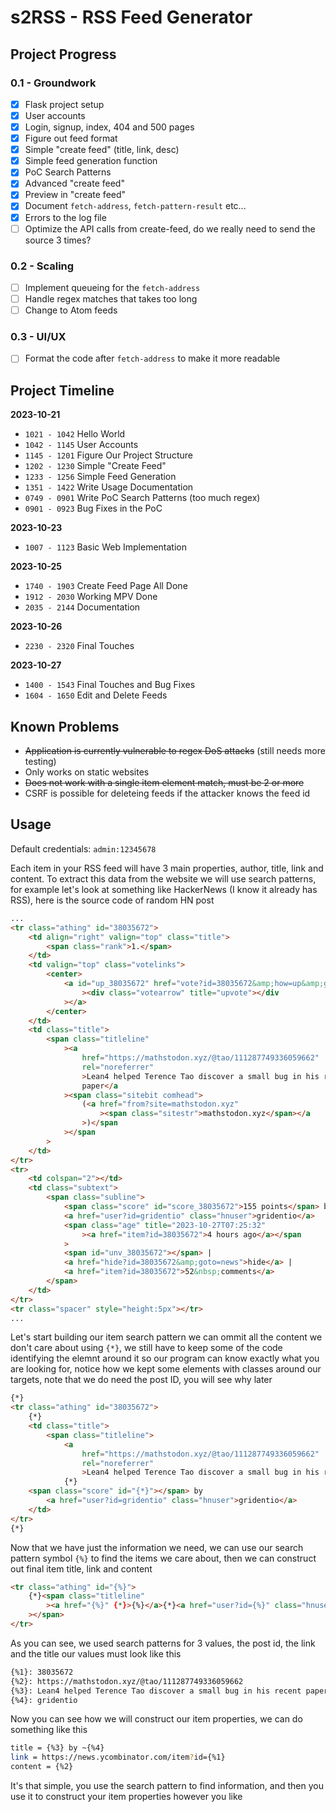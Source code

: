 # s2RSS - RSS Feed Generator

## Project Progress

### 0.1 - Groundwork

-   [x] Flask project setup
-   [x] User accounts
-   [x] Login, signup, index, 404 and 500 pages
-   [x] Figure out feed format
-   [x] Simple "create feed" (title, link, desc)
-   [x] Simple feed generation function
-   [x] PoC Search Patterns
-   [x] Advanced "create feed"
-   [x] Preview in "create feed"
-   [x] Document `fetch-address`, `fetch-pattern-result` etc...
-   [x] Errors to the log file
-   [ ] Optimize the API calls from create-feed, do we really need to send the source 3 times?

### 0.2 - Scaling

-   [ ] Implement queueing for the `fetch-address`
-   [ ] Handle regex matches that takes too long
-   [ ] Change to Atom feeds

### 0.3 - UI/UX

-   [ ] Format the code after `fetch-address` to make it more readable

## Project Timeline

**2023-10-21**

-   `1021 - 1042` Hello World
-   `1042 - 1145` User Accounts
-   `1145 - 1201` Figure Our Project Structure
-   `1202 - 1230` Simple "Create Feed"
-   `1233 - 1256` Simple Feed Generation
-   `1351 - 1422` Write Usage Documentation
-   `0749 - 0901` Write PoC Search Patterns (too much regex)
-   `0901 - 0923` Bug Fixes in the PoC

**2023-10-23**

-   `1007 - 1123` Basic Web Implementation

**2023-10-25**

-   `1740 - 1903` Create Feed Page All Done
-   `1912 - 2030` Working MPV Done
-   `2035 - 2144` Documentation

**2023-10-26**

-   `2230 - 2320` Final Touches

**2023-10-27**

-   `1400 - 1543` Final Touches and Bug Fixes
-   `1604 - 1650` Edit and Delete Feeds

## Known Problems

-   ~~Application is currently vulnerable to regex DoS attacks~~ (still needs more testing)
-   Only works on static websites
-   ~~Does not work with a single item element match, must be 2 or more~~
-   CSRF is possible for deleteing feeds if the attacker knows the feed id

## Usage

Default credentials: `admin:12345678`

Each item in your RSS feed will have 3 main properties, author, title, link and content.
To extract this data from the website we will use search patterns, for example let's
look at something like HackerNews (I know it already has RSS), here is the source code
of random HN post

```html
...
<tr class="athing" id="38035672">
	<td align="right" valign="top" class="title">
		<span class="rank">1.</span>
	</td>
	<td valign="top" class="votelinks">
		<center>
			<a id="up_38035672" href="vote?id=38035672&amp;how=up&amp;goto=news"
				><div class="votearrow" title="upvote"></div
			></a>
		</center>
	</td>
	<td class="title">
		<span class="titleline"
			><a
				href="https://mathstodon.xyz/@tao/111287749336059662"
				rel="noreferrer"
				>Lean4 helped Terence Tao discover a small bug in his recent
				paper</a
			><span class="sitebit comhead">
				(<a href="from?site=mathstodon.xyz"
					><span class="sitestr">mathstodon.xyz</span></a
				>)</span
			></span
		>
	</td>
</tr>
<tr>
	<td colspan="2"></td>
	<td class="subtext">
		<span class="subline">
			<span class="score" id="score_38035672">155 points</span> by
			<a href="user?id=gridentio" class="hnuser">gridentio</a>
			<span class="age" title="2023-10-27T07:25:32"
				><a href="item?id=38035672">4 hours ago</a></span
			>
			<span id="unv_38035672"></span> |
			<a href="hide?id=38035672&amp;goto=news">hide</a> |
			<a href="item?id=38035672">52&nbsp;comments</a>
		</span>
	</td>
</tr>
<tr class="spacer" style="height:5px"></tr>
...
```

Let's start building our item search pattern we can ommit all the content we don't
care about using `{*}`, we still have to keep some of the code identifying the elemnt
around it so our program can know exactly what you are looking for, notice how we kept
some elements with classes around our targets, note that we
do need the post ID, you will see why later

```html
{*}
<tr class="athing" id="38035672">
	{*}
	<td class="title">
		<span class="titleline">
			<a
				href="https://mathstodon.xyz/@tao/111287749336059662"
				rel="noreferrer"
				>Lean4 helped Terence Tao discover a small bug in his recent paper</a>
			{*}
	<span class="score" id="{*}"></span> by
		<a href="user?id=gridentio" class="hnuser">gridentio</a>
	</td>
</tr>
{*}
```

Now that we have just the information we need, we can use our search pattern symbol `{%}`
to find the items we care about, then we can construct out final item title, link and
content

```html
<tr class="athing" id="{%}">
	{*}<span class="titleline"
		><a href="{%}" {*}>{%}</a>{*}<a href="user?id={%}" class="hnuser"></a
	></span>
</tr>
```

As you can see, we used search patterns for 3 values, the post id, the link and the title
our values must look like this

```bash
{%1}: 38035672
{%2}: https://mathstodon.xyz/@tao/111287749336059662
{%3}: Lean4 helped Terence Tao discover a small bug in his recent paper
{%4}: gridentio
```

Now you can see how we will construct our item properties, we can do something like this

```bash
title = {%3} by ~{%4}
link = https://news.ycombinator.com/item?id={%1}
content = {%2}
```

It's that simple, you use the search pattern to find information, and then you use
it to construct your item properties however you like
